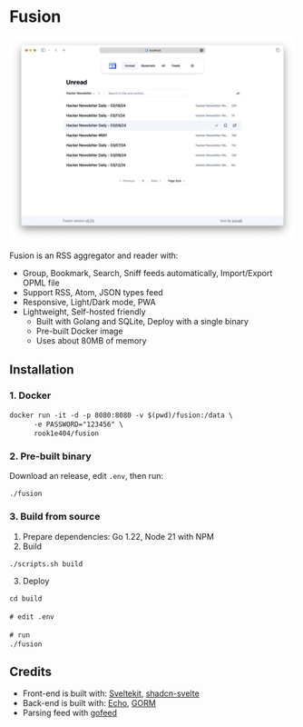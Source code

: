 # Fusion

![preview](./assets/screenshot.png)

Fusion is an RSS aggregator and reader with:

- Group, Bookmark, Search, Sniff feeds automatically, Import/Export OPML file
- Support RSS, Atom, JSON types feed
- Responsive, Light/Dark mode, PWA
- Lightweight, Self-hosted friendly
  - Built with Golang and SQLite, Deploy with a single binary
  - Pre-built Docker image
  - Uses about 80MB of memory

## Installation

### 1. Docker

```shell
docker run -it -d -p 8080:8080 -v $(pwd)/fusion:/data \
      -e PASSWORD="123456" \
      rook1e404/fusion
```

### 2. Pre-built binary

Download an release, edit `.env`, then run:

```shell
./fusion
```

### 3. Build from source

1. Prepare dependencies: Go 1.22, Node 21 with NPM
2. Build

```shell
./scripts.sh build
```

3. Deploy

```shell
cd build

# edit .env

# run
./fusion
```

## Credits

- Front-end is built with: [Sveltekit](https://github.com/sveltejs/kit), [shadcn-svelte](https://github.com/huntabyte/shadcn-svelte)
- Back-end is built with: [Echo](https://github.com/labstack/echo), [GORM](https://github.com/go-gorm/gorm)
- Parsing feed with [gofeed](https://github.com/mmcdole/gofeed)
